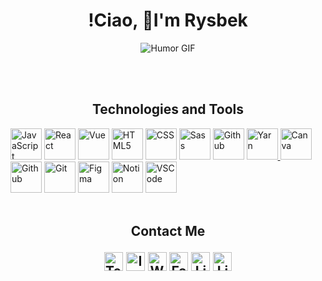 <h1 align="center">!Ciao, 🌟I'm Rysbek</h1>

<p align="center">
  <img src="https://media.giphy.com/media/8FPyLqXcxm7ipF52Of/giphy.gif" alt="Humor GIF">
</p>
<br><br>

<h2 align="center">Technologies and Tools</h2>


[<img src="https://cdn.iconscout.com/icon/free/png-64/javascript-2752148-2284965.png" alt="JavaScript" width="50" height="50">](https://developer.mozilla.org/en-US/docs/Web/JavaScript)
[<img src="https://cdn.iconscout.com/icon/free/png-64/react-4-1175110.png" alt="React" width="50" height="50">](https://reactjs.org/)
[<img src="https://cdn.iconscout.com/icon/free/png-64/vue-282497.png" alt="Vue" width="50" height="50">](https://vuejs.org/)
[<img src="https://cdn.iconscout.com/icon/free/png-64/html-2752151-2284975.png" alt="HTML5" width="50" height="50">](https://developer.mozilla.org/en-US/docs/Web/HTML)
[<img src="https://cdn.iconscout.com/icon/free/png-64/css-131-722685.png" alt="CSS" width="50" height="50">](https://developer.mozilla.org/en-US/docs/Web/CSS)
[<img src="https://cdn.iconscout.com/icon/free/png-64/sass-226054.png" alt="Sass" width="50" height="50">](https://sass-lang.com/documentation)
[<img src="https://raw.githubusercontent.com/npm/logos/master/npm%20square/n-64.png" alt="Github" width="50" height="50">](https://www.npmjs.com/)
<a href="https://yarnpkg.com/">
  <img src="https://avatars.githubusercontent.com/u/22247014?s=64&v=4" alt="Yarn" width="50" height="50">
</a>
[<img src="https://logo.clearbit.com/canva.com" alt="Canva" width="50" height="50">](https://www.canva.com/)
[<img src="https://cdn.iconscout.com/icon/free/png-64/github-153-675523.png" alt="Github" width="50" height="50">](https://github.com/)
[<img src="https://cdn.iconscout.com/icon/free/png-64/git-225996.png" alt="Git" width="50" height="50">](https://git-scm.com/)
[<img src="https://cdn.iconscout.com/icon/free/png-64/figma-2296079-1912030.png" alt="Figma" width="50" height="50">](https://www.figma.com/)
[<img src="https://cdn.worldvectorlogo.com/logos/notion-2.svg" alt="Notion" width="50" height="50">](https://www.notion.so/)
[<img src="https://cdn.worldvectorlogo.com/logos/visual-studio-code-1.svg" alt="VSCode" width="50" height="50">](https://code.visualstudio.com/)
<br><br>
<h2 align="center">
Contact Me


[<img src="https://cdn-icons-png.flaticon.com/512/2111/2111646.png" alt="Telegram" width="30" height="30">](https://www.t.me/rysbeck)
[<img src="https://cdn-icons-png.flaticon.com/512/174/174855.png" alt="Instagram" width="30" height="30">](https://www.instagram.com/orozaliev.rsb/)
[<img src="https://cdn-icons-png.flaticon.com/512/733/733585.png" alt="WhatsApp" width="30" height="30">](https://wa.me/+971586014711)
[<img src="https://cdn-icons-png.flaticon.com/512/733/733547.png" alt="Facebook" width="30" height="30">](https://m.me/rysbeck)
[<img src="https://cdn-icons-png.flaticon.com/512/174/174857.png" alt="LinkedIn" width="30" height="30">](https://www.linkedin.com/in/rysbeck-orozaliev/)
[<img src="https://cdn-icons-png.flaticon.com/512/732/732200.png" alt="LinkedIn" width="30" height="30">](mailto:rysbeck1@gmail.com)
</h2>
